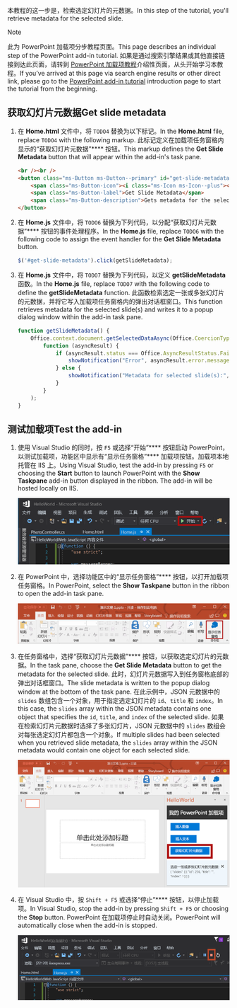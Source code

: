 <span data-ttu-id="49d2c-101">本教程的这一步是，检索选定幻灯片的元数据。</span><span class="sxs-lookup"><span data-stu-id="49d2c-101">In this step of the tutorial, you'll retrieve metadata for the selected slide.</span></span>

> [!NOTE]
> <span data-ttu-id="49d2c-102">此为 PowerPoint 加载项分步教程页面。</span><span class="sxs-lookup"><span data-stu-id="49d2c-102">This page describes an individual step of the PowerPoint add-in tutorial.</span></span> <span data-ttu-id="49d2c-103">如果是通过搜索引擎结果或其他直接链接到达此页面，请转到 [PowerPoint 加载项教程](../tutorials/powerpoint-tutorial.yml)介绍性页面，从头开始学习本教程。</span><span class="sxs-lookup"><span data-stu-id="49d2c-103">If you’ve arrived at this page via search engine results or other direct link, please go to the [PowerPoint add-in tutorial](../tutorials/powerpoint-tutorial.yml) introduction page to start the tutorial from the beginning.</span></span>

## <a name="get-slide-metadata"></a><span data-ttu-id="49d2c-104">获取幻灯片元数据</span><span class="sxs-lookup"><span data-stu-id="49d2c-104">Get slide metadata</span></span>

1. <span data-ttu-id="49d2c-105">在 **Home.html** 文件中，将 `TODO4` 替换为以下标记。</span><span class="sxs-lookup"><span data-stu-id="49d2c-105">In the **Home.html** file, replace `TODO4` with the following markup.</span></span> <span data-ttu-id="49d2c-106">此标记定义在加载项任务窗格内显示的“获取幻灯片元数据”**** 按钮。</span><span class="sxs-lookup"><span data-stu-id="49d2c-106">This markup defines the **Get Slide Metadata** button that will appear within the add-in's task pane.</span></span>

    ```html
    <br /><br />
    <button class="ms-Button ms-Button--primary" id="get-slide-metadata">
        <span class="ms-Button-icon"><i class="ms-Icon ms-Icon--plus"></i></span>
        <span class="ms-Button-label">Get Slide Metadata</span>
        <span class="ms-Button-description">Gets metadata for the selected slide(s).</span>
    </button>
    ```

2. <span data-ttu-id="49d2c-107">在 **Home.js** 文件中，将 `TODO6` 替换为下列代码，以分配“获取幻灯片元数据”**** 按钮的事件处理程序。</span><span class="sxs-lookup"><span data-stu-id="49d2c-107">In the **Home.js** file, replace `TODO6` with the following code to assign the event handler for the **Get Slide Metadata** button.</span></span>

    ```js
    $('#get-slide-metadata').click(getSlideMetadata);
    ```

3. <span data-ttu-id="49d2c-108">在 **Home.js** 文件中，将 `TODO7` 替换为下列代码，以定义 **getSlideMetadata** 函数。</span><span class="sxs-lookup"><span data-stu-id="49d2c-108">In the **Home.js** file, replace `TODO7` with the following code to define the **getSlideMetadata** function.</span></span> <span data-ttu-id="49d2c-109">此函数检索选定一张或多张幻灯片的元数据，并将它写入加载项任务窗格内的弹出对话框窗口。</span><span class="sxs-lookup"><span data-stu-id="49d2c-109">This function retrieves metadata for the selected slide(s) and writes it to a popup dialog window within the add-in task pane.</span></span>

    ```js
    function getSlideMetadata() {
        Office.context.document.getSelectedDataAsync(Office.CoercionType.SlideRange,
            function (asyncResult) {
                if (asyncResult.status === Office.AsyncResultStatus.Failed) {
                    showNotification("Error", asyncResult.error.message);
                } else {
                    showNotification("Metadata for selected slide(s):", JSON.stringify(asyncResult.value), null, 2);
                }
            }
        );
    }
    ```

## <a name="test-the-add-in"></a><span data-ttu-id="49d2c-110">测试加载项</span><span class="sxs-lookup"><span data-stu-id="49d2c-110">Test the add-in</span></span>

1. <span data-ttu-id="49d2c-p104">使用 Visual Studio 的同时，按 `F5` 或选择“开始”**** 按钮启动 PowerPoint，以测试加载项，功能区中显示有“显示任务窗格”**** 加载项按钮。加载项本地托管在 IIS 上。</span><span class="sxs-lookup"><span data-stu-id="49d2c-p104">Using Visual Studio, test the add-in by pressing `F5` or choosing the **Start** button to launch PowerPoint with the **Show Taskpane** add-in button displayed in the ribbon. The add-in will be hosted locally on IIS.</span></span>

    ![突出显示“开始”按钮的 Visual Studio 屏幕截图](../images/powerpoint-tutorial-start.png)

2. <span data-ttu-id="49d2c-114">在 PowerPoint 中，选择功能区中的“显示任务窗格”**** 按钮，以打开加载项任务窗格。</span><span class="sxs-lookup"><span data-stu-id="49d2c-114">In PowerPoint, select the **Show Taskpane** button in the ribbon to open the add-in task pane.</span></span>

    ![“开始”功能区中突出显示“显示任务窗格”按钮的 Visual Studio 屏幕截图](../images/powerpoint-tutorial-show-taskpane-button.png)

3. <span data-ttu-id="49d2c-116">在任务窗格中，选择“获取幻灯片元数据”**** 按钮，以获取选定幻灯片的元数据。</span><span class="sxs-lookup"><span data-stu-id="49d2c-116">In the task pane, choose the **Get Slide Metadata** button to get the metadata for the selected slide.</span></span> <span data-ttu-id="49d2c-117">此时，幻灯片元数据写入到任务窗格底部的弹出对话框窗口。</span><span class="sxs-lookup"><span data-stu-id="49d2c-117">The slide metadata is written to the popup dialog window at the bottom of the task pane.</span></span> <span data-ttu-id="49d2c-118">在此示例中，JSON 元数据中的 `slides` 数组包含一个对象，用于指定选定幻灯片的 `id`、`title` 和 `index`。</span><span class="sxs-lookup"><span data-stu-id="49d2c-118">In this case, the `slides` array within the JSON metadata contains one object that specifies the `id`, `title`, and `index` of the selected slide.</span></span> <span data-ttu-id="49d2c-119">如果在检索幻灯片元数据时选择了多张幻灯片，JSON 元数据中的 `slides` 数组会对每张选定幻灯片都包含一个对象。</span><span class="sxs-lookup"><span data-stu-id="49d2c-119">If multiple slides had been selected when you retrieved slide metadata, the `slides` array within the JSON metadata would contain one object for each selected slide.</span></span>

    ![突出显示“获取幻灯片元数据”按钮的 PowerPoint 加载项屏幕截图](../images/powerpoint-tutorial-get-slide-metadata.png)

4. <span data-ttu-id="49d2c-121">在 Visual Studio 中，按 `Shift + F5` 或选择“停止”**** 按钮，以停止加载项。</span><span class="sxs-lookup"><span data-stu-id="49d2c-121">In Visual Studio, stop the add-in by pressing `Shift + F5` or choosing the **Stop** button.</span></span> <span data-ttu-id="49d2c-122">PowerPoint 在加载项停止时自动关闭。</span><span class="sxs-lookup"><span data-stu-id="49d2c-122">PowerPoint will automatically close when the add-in is stopped.</span></span>

    ![突出显示“停止”按钮的 Visual Studio 屏幕截图](../images/powerpoint-tutorial-stop.png)
